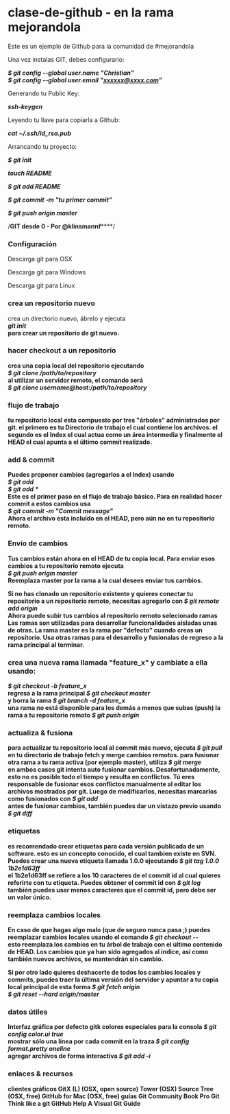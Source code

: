 clase-de-github - en la rama mejorandola 
===============

Este es un ejemplo de Github para la comunidad de #mejorandola 

Una vez instalas GIT, debes configurarlo:

<i><b>$ git config --global user.name "Christian"</b></i><br>
<i><b>$ git config --global user.email "xxxxxx@xxxx.com"</b></i><br>

Generando tu Public Key:

<i><b>ssh-keygen</b></i><br> 

Leyendo tu llave para copiarla a Github:

<i><b>cat ~/.ssh/id_rsa.pub</b></i><br>

Arrancando tu proyecto:

<i><b>$ git init</b></i><br>

<i><b>touch README</b></i><br>

<i><b>$ git add README</b></i><br>

<i><b>$ git commit -m "tu primer commit"</b></i><br>

<i><b>$ git push origin master</b></i><br>

/************************************GIT desde 0 - Por @klinsmannf****************************************/

<h3>Configuración</h3>
Descarga git para OSX

Descarga git para Windows

Descarga git para Linux

<h3>crea un repositorio nuevo</h3>
crea un directorio nuevo, ábrelo y ejecuta<br>
<I><b>git init<b></i><br>
para crear un repositorio de git nuevo.

<h3>hacer checkout a un repositorio</h3>
crea una copia local del repositorio ejecutando<br>
<i><b>$ git clone /path/to/repository</b></i><br>
al utilizar un servidor remoto, el comando será<br>
<i><b>$ git clone username@host:/path/to/repository</b></i><br>

<h3>flujo de trabajo</h3>
tu repositorio local esta compuesto por tres "árboles" administrados por git. el primero es tu Directorio de trabajo el cual contiene los archivos. el segundo es el Index el cual actua como un área intermedia y finalmente el HEAD el cual apunta a el último commit realizado.<br>


<h3>add & commit</h3>
Puedes proponer cambios (agregarlos a el Index) usando<br>
<i><b>$ git add <filename></b></i><br>
<i><b>$ git add *</b></i><br>
Este es el primer paso en el flujo de trabajo básico. Para en realidad hacer commit a estos cambios usa<br>
<i><b>$ git commit -m "Commit message"</b></i><br>
Ahora el archivo esta incluído en el HEAD, pero aún no en tu repositorio remoto.<br>

<h3>Envío de cambios</h3>
Tus cambios están ahora en el HEAD de tu copia local. Para enviar esos cambios a tu repositorio remoto ejecuta<br>
<i><b>$ git push origin master</b></i><br>
Reemplaza master por la rama a la cual desees enviar tus cambios.  

Si no has clonado un repositorio existente y quieres conectar tu repositorio a un repositorio remoto, necesitas agregarlo con
<i><b>$ git remote add origin <server></b></i><br>
Ahora puede subir tus cambios al repositorio remoto selecionado
ramas
Las ramas son utilizadas para desarrollar funcionalidades aisladas unas de otras. La rama master es la rama por "defecto" cuando creas un repositorio. Usa otras ramas para el desarrollo y fusionalas de regreso a la rama principal al terminar.


<h3>crea una nueva rama llamada "feature_x" y cambiate a ella usando:</h3>
<i><b>$ git checkout -b feature_x</b></i><br>
regresa a la rama principal
<i><b>$ git checkout master</b></i><br>
y borra la rama
<i><b>$ git branch -d feature_x</b></i><br>
una rama no está disponible para los demás a menos que subas (push) la rama a tu repositorio remoto
<i><b>$ git push origin <branch></b></i><br>

<h3>actualiza & fusiona</h3>
para actualizar tu repositorio local al commit más nuevo, ejecuta 
<i><b>$ git pull</b></i><br>
en tu directorio de trabajo fetch y merge cambios remotos.
para fusionar otra rama a tu rama activa (por ejemplo master), utiliza
<i><b>$ git merge <branch></b></i><br>
en ambos casos git intenta auto fusionar cambios. Desafortunadamente, esto no es posible todo el tiempo y resulta en conflictos. Tú eres responsable de fusionar esos conflictos manualmente al editar los archivos mostrados por git. Luego de modificarlos, necesitas marcarlos como fusionados con
<i><b>$ git add <filename></b></i><br>
antes de fusionar cambios, también puedes dar un vistazo previo usando
<i><b>$ git diff <source_branch> <target_branch></b></i><br>

<h3>etiquetas</h3>
es recomendado crear etiquetas para cada versión publicada de un software. esto es un concepto conocido, el cual tambien existe en SVN. Puedes crear una nueva etiqueta llamada 1.0.0 ejecutando
<i><b>$ git tag 1.0.0 1b2e1d63ff</b></i><br>
el 1b2e1d63ff se refiere a los 10 caracteres de el commit id al cual quieres referirte con tu etiqueta. Puedes obtener el commit id con 
<i><b>$ git log</b></i><br>
también puedes usar menos caracteres que el commit id, pero debe ser un valor único.

<h3>reemplaza cambios locales</h3>
En caso de que hagas algo malo (que de seguro nunca pasa ;) puedes reemplazar cambios locales usando el comando
<i><b>$ git checkout -- <filename></b></i><br>
esto reemplaza los cambios en tu árbol de trabajo con el último contenido de HEAD. Los cambios que ya han sido agregados al índice, así como también nuevos archivos, se mantendrán sin cambio.

Si por otro lado quieres deshacerte de todos los cambios locales y commits, puedes traer la última versión del servidor y apuntar a tu copia local principal de esta forma
<i><b>$ git fetch origin</b></i><br>
<i><b>$ git reset --hard origin/master</b></i><br>

<h3>datos útiles</h3>
Interfaz gráfica por defecto
gitk
colores especiales para la consola
<i><b>$ git config color.ui true</b></i><br>
mostrar sólo una línea por cada commit en la traza
<i><b>$ git config format.pretty oneline</b></i><br>
agregar archivos de forma interactiva
<i><b>$ git add -i</b></i><br>

<h3>enlaces & recursos</h3>
clientes gráficos
GitX (L) (OSX, open source)
Tower (OSX)
Source Tree (OSX, free)
GitHub for Mac (OSX, free)
guías
Git Community Book
Pro Git
Think like a git
GitHub Help
A Visual Git Guide
